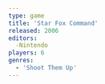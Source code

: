 ```yaml
---
type: game
title: 'Star Fox Command'
released: 2006
editors: 
  -Nintendo
players: 6
genres:
  - 'Shoot Them Up'
---
```

